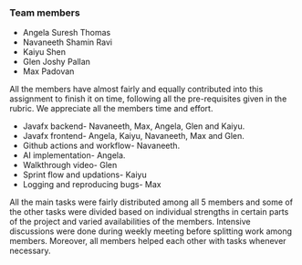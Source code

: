### Team members
- Angela Suresh Thomas
- Navaneeth Shamin Ravi
- Kaiyu Shen
- Glen Joshy Pallan
- Max Padovan

All the members have almost fairly and equally contributed into this assignment to
finish it on time, following all the pre-requisites given in the rubric.
We appreciate all the members time and effort.

- Javafx backend- Navaneeth, Max, Angela, Glen and Kaiyu.
- Javafx frontend- Angela, Kaiyu, Navaneeth, Max and Glen.
- Github actions and workflow- Navaneeth.
- AI implementation- Angela.
- Walkthrough video- Glen
- Sprint flow and updations- Kaiyu
- Logging and reproducing bugs- Max

All the main tasks were fairly distributed among all 5 members and some of the other tasks were divided based on
individual strengths in certain parts of the project and varied availabilities of the members. Intensive discussions 
were done during weekly meeting before splitting work among members. 
Moreover, all members helped each other with tasks whenever necessary.
